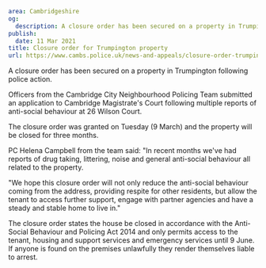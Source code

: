 ```yaml
area: Cambridgeshire
og:
  description: A closure order has been secured on a property in Trumpington following police action.
publish:
  date: 11 Mar 2021
title: Closure order for Trumpington property
url: https://www.cambs.police.uk/news-and-appeals/closure-order-trumpington
```

A closure order has been secured on a property in Trumpington following police action.

Officers from the Cambridge City Neighbourhood Policing Team submitted an application to Cambridge Magistrate's Court following multiple reports of anti-social behaviour at 26 Wilson Court.

The closure order was granted on Tuesday (9 March) and the property will be closed for three months.

PC Helena Campbell from the team said: "In recent months we've had reports of drug taking, littering, noise and general anti-social behaviour all related to the property.

"We hope this closure order will not only reduce the anti-social behaviour coming from the address, providing respite for other residents, but allow the tenant to access further support, engage with partner agencies and have a steady and stable home to live in."

The closure order states the house be closed in accordance with the Anti-Social Behaviour and Policing Act 2014 and only permits access to the tenant, housing and support services and emergency services until 9 June. If anyone is found on the premises unlawfully they render themselves liable to arrest.
